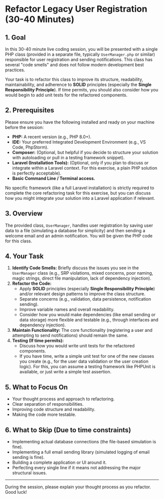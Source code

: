 # Refactor Legacy User Registration (30-40 Minutes)

## 1. Goal

In this 30-40 minute live coding session, you will be presented with a single PHP class (provided in a separate file, typically `UserManager.php` or similar) responsible for user registration and sending notifications. This class has several "code smells" and does not follow modern development best practices.

Your task is to refactor this class to improve its structure, readability, maintainability, and adherence to **SOLID** principles (especially the **Single Responsibility Principle**). If time permits, you should also consider how you would begin to add unit tests for the refactored components.

## 2. Prerequisites

Please ensure you have the following installed and ready on your machine before the session:

* **PHP:** A recent version (e.g., PHP 8.0+).
* **IDE:** Your preferred Integrated Development Environment (e.g., VS Code, PhpStorm).
* **Composer:** (Optional, but helpful if you decide to structure your solution with autoloading or pull in a testing framework snippet).
* **Laravel (Installation Tools):** (Optional, only if you plan to discuss or integrate within a Laravel context. For this exercise, a plain PHP solution is perfectly acceptable).
* **Basic Command Line / Terminal access.**

No specific framework (like a full Laravel installation) is strictly required to complete the core refactoring task for this exercise, but you can discuss how you might integrate your solution into a Laravel application if relevant.

## 3. Overview

The provided class, `UserManager`, handles user registration by saving user data to a file (simulating a database for simplicity) and then sending a welcome email and an admin notification. You will be given the PHP code for this class.

## 4. Your Task

1.  **Identify Code Smells:** Briefly discuss the issues you see in the `UserManager` class (e.g., SRP violations, mixed concerns, poor naming, magic strings, direct file manipulation, lack of dependency injection).
2.  **Refactor the Code:**
    * Apply **SOLID** principles (especially **Single Responsibility Principle**) and/or relevant design patterns to improve the class structure.
    * Separate concerns (e.g., validation, data persistence, notification sending).
    * Improve variable names and overall readability.
    * Consider how you would make dependencies (like email sending or data storage) more flexible and testable (e.g., through interfaces and dependency injection).
3.  **Maintain Functionality:** The core functionality (registering a user and attempting to send notifications) should remain the same.
4.  **Testing (If time permits):**
    * Discuss how you would write unit tests for the refactored components.
    * If you have time, write a simple unit test for one of the new classes you create (e.g., for the user data validation or the user creation logic). For this, you can assume a testing framework like PHPUnit is available, or just write a simple test assertion.

## 5. What to Focus On

* Your thought process and approach to refactoring.
* Clear separation of responsibilities.
* Improving code structure and readability.
* Making the code more testable.

## 6. What to Skip (Due to time constraints)

* Implementing actual database connections (the file-based simulation is fine).
* Implementing a full email sending library (simulated logging of email sending is fine).
* Building a complete application or UI around it.
* Perfecting every single line if it means not addressing the major structural issues.

---

During the session, please explain your thought process as you refactor. Good luck!

